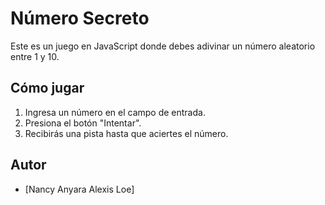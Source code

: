 # Número Secreto  

Este es un juego en JavaScript donde debes adivinar un número aleatorio entre 1 y 10.  

## Cómo jugar  
1. Ingresa un número en el campo de entrada.  
2. Presiona el botón "Intentar".  
3. Recibirás una pista hasta que aciertes el número.  

## Autor  
- [Nancy Anyara Alexis Loe]
